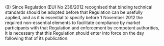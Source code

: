 (9) Since Regulation (EU) No 236/2012 recognised that binding technical standards should be adopted before that Regulation can be usefully applied, and as it is essential to specify before 1 November 2012 the required non-essential elements to facilitate compliance by market participants with that Regulation and enforcement by competent authorities, it is necessary that this Regulation should enter into force on the day following that of its publication.